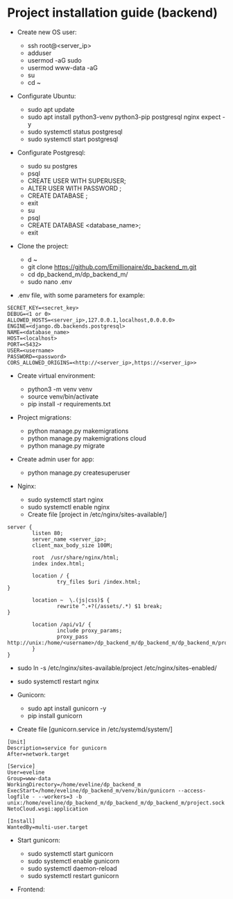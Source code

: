 # Project installation guide (backend)
- Create new OS user:
  - ssh root@<server_ip>
  - adduser <username>
  - usermod <username> -aG sudo
  - usermod www-data -aG <username>
  - su <username>
  - cd ~

- Configurate Ubuntu:
  - sudo apt update
  - sudo apt install python3-venv python3-pip postgresql nginx expect -y
  - sudo systemctl status postgresql
  - sudo systemctl start postgresql

- Configurate Postgresql:
  - sudo su postgres
  - psql
  - CREATE USER <username> WITH SUPERUSER;
  - ALTER USER <username> WITH PASSWORD <password>;
  - CREATE DATABASE <username>;
  - exit
  - su <username>
  - psql
  - CREATE DATABASE <database_name>;
  - exit

- Clone the project:
  - d ~
  - git clone https://github.com/Emillionaire/dp_backend_m.git
  - cd dp_backend_m/dp_backend_m/
  - sudo nano .env

- .env file, with some parameters for example:
```
SECRET_KEY=<secret_key>
DEBUG=<1 or 0>
ALLOWED_HOSTS=<server_ip>,127.0.0.1,localhost,0.0.0.0>
ENGINE=<django.db.backends.postgresql>
NAME=<database_name>
HOST=<localhost>
PORT=<5432>
USER=<username>
PASSWORD=<password>
CORS_ALLOWED_ORIGINS=<http://<server_ip>,https://<server_ip>>
```

- Create virtual environment:
  - python3 -m venv venv
  - source venv/bin/activate
  - pip install -r requirements.txt

- Project migrations:
  - python manage.py makemigrations
  - python manage.py makemigrations cloud
  - python manage.py migrate

- Create admin user for app:
  - python manage.py createsuperuser

- Nginx:
  - sudo systemctl start nginx
  - sudo systemctl enable nginx
  - Create file [project in /etc/nginx/sites-available/]
```
server {
        listen 80;
        server_name <server_ip>;
        client_max_body_size 100M;

        root  /usr/share/nginx/html;
        index index.html;

        location / {
                try_files $uri /index.html;
}

        location ~  \.(js|css)$ {
                rewrite ^.+?(/assets/.*) $1 break;
}

        location /api/v1/ {
                include proxy_params;
                proxy_pass http://unix:/home/<username>/dp_backend_m/dp_backend_m/dp_backend_m/project.sock;
        }
}
```

  - sudo ln -s /etc/nginx/sites-available/project /etc/nginx/sites-enabled/
  - sudo systemctl restart nginx

- Gunicorn:
  - sudo apt install gunicorn -y
  - pip install gunicorn

- Create file [gunicorn.service in /etc/systemd/system/]
```
[Unit]
Description=service for gunicorn
After=network.target

[Service]
User=eveline
Group=www-data
WorkingDirectory=/home/eveline/dp_backend_m
ExecStart=/home/eveline/dp_backend_m/venv/bin/gunicorn --access-logfile - --workers=3 -b unix:/home/eveline/dp_backend_m/dp_backend_m/dp_backend_m/project.sock NetoCloud.wsgi:application

[Install]
WantedBy=multi-user.target
```

- Start gunicorn:
  - sudo systemctl start gunicorn
  - sudo systemctl enable gunicorn
  - sudo systemctl daemon-reload
  - sudo systemctl restart gunicorn

- Frontend: 